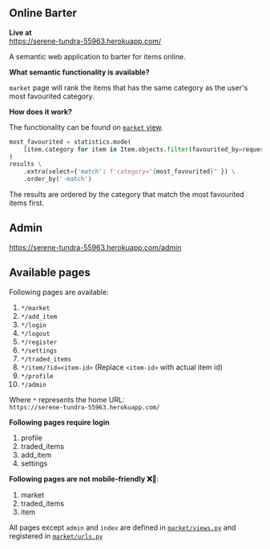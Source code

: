 ## Online Barter

**Live at**\
https://serene-tundra-55963.herokuapp.com/

A semantic web application to barter for items online.

**What semantic functionality is available?**

`market` page will rank the items that has the same category as the user's most favourited category.

**How does it work?**

The functionality can be found on [`market` view](https://github.com/maxosen/online-barter-1/blob/main/market/views.py#L123-L128).
```python
most_favourited = statistics.mode(
    [item.category for item in Item.objects.filter(favourited_by=request.user)]
)
results \
    .extra(select={'match': f'category="{most_favourited}"'}) \
    .order_by('-match')
```

The results are ordered by the category that match the most favourited items first.

## Admin
https://serene-tundra-55963.herokuapp.com/admin

## Available pages
Following pages are available:

1. `*/market`
2. `*/add_item`
3. `*/login`
4. `*/logout`
5. `*/register`
6. `*/settings`
7. `*/traded_items`
8. `*/item/?id=<item-id>` (Replace `<item-id>` with actual item id)
9. `*/profile`
10. `*/admin`

Where `*` represents the home URL:\
`https://serene-tundra-55963.herokuapp.com/`

**Following pages require login**

1. profile
2. traded_items
3. add_item
4. settings

**Following pages are not mobile-friendly ❌📱**:

1. market
2. traded_items
3. item

All pages except `admin` and `index` are defined in [`market/views.py`](https://github.com/maxosen/online-barter-1/blob/main/market/views.py) and registered in [`market/urls.py`](https://github.com/maxosen/online-barter-1/blob/main/market/urls.py)

